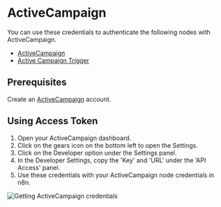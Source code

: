 # ActiveCampaign

You can use these credentials to authenticate the following nodes with ActiveCampaign.

- [ActiveCampaign](/integrations/builtin/app-nodes/n8n-nodes-base.activeCampaign/)
- [Active Campaign Trigger](/integrations/builtin/trigger-nodes/n8n-nodes-base.activeCampaignTrigger/)


## Prerequisites

Create an [ActiveCampaign](https://www.activecampaign.com/) account.

## Using Access Token

1. Open your ActiveCampaign dashboard.
2. Click on the gears icon on the bottom left to open the Settings.
3. Click on the Developer option under the Settings panel.
4. In the Developer Settings, copy the 'Key' and 'URL' under the ‘API Access' panel.
5. Use these credentials with your ActiveCampaign node credentials in n8n.


![Getting ActiveCampaign credentials](/_images/integrations/builtin/credentials/activecampaign/using-access-token.gif)
